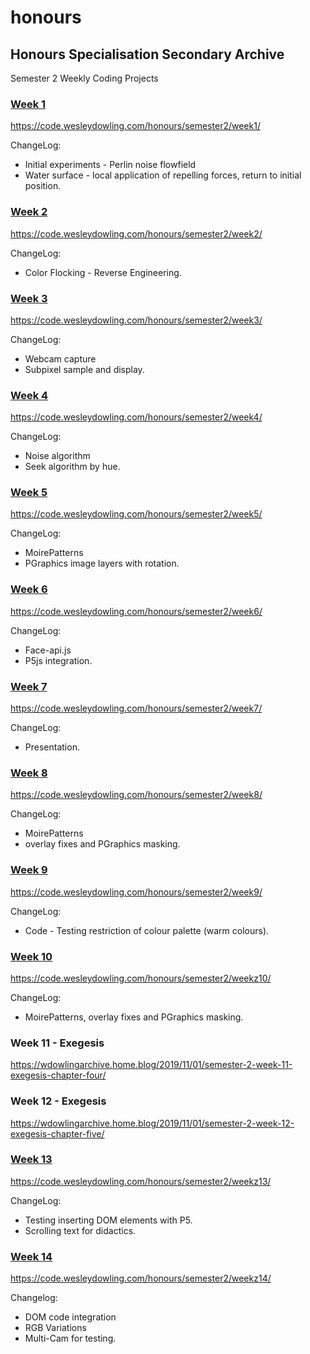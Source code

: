 # honours

## Honours Specialisation Secondary Archive

Semester 2 Weekly Coding Projects

### [Week 1](https://github.com/wezzahd/honours/tree/master/semester2/week1/)

https://code.wesleydowling.com/honours/semester2/week1/

ChangeLog:
* Initial experiments - Perlin noise flowfield
* Water surface - local application of repelling forces, return to initial position.

### [Week 2](https://github.com/wezzahd/honours/tree/master/semester2/week2/)

https://code.wesleydowling.com/honours/semester2/week2/

ChangeLog:
* Color Flocking - Reverse Engineering.

### [Week 3](https://github.com/wezzahd/honours/tree/master/semester2/week3/)

https://code.wesleydowling.com/honours/semester2/week3/

ChangeLog:
* Webcam capture
* Subpixel sample and display.

### [Week 4](https://github.com/wezzahd/honours/tree/master/semester2/week4/)

https://code.wesleydowling.com/honours/semester2/week4/

ChangeLog:
* Noise algorithm
* Seek algorithm by hue.

### [Week 5](https://github.com/wezzahd/honours/tree/master/semester2/week5/)

https://code.wesleydowling.com/honours/semester2/week5/

ChangeLog:
* MoirePatterns
* PGraphics image layers with rotation.

### [Week 6](https://github.com/wezzahd/honours/tree/master/semester2/week6/)

https://code.wesleydowling.com/honours/semester2/week6/

ChangeLog:
* Face-api.js
* P5js integration.

### [Week 7](https://github.com/wezzahd/honours/tree/master/semester2/week7/)

https://code.wesleydowling.com/honours/semester2/week7/

ChangeLog:
* Presentation.

### [Week 8](https://github.com/wezzahd/honours/tree/master/semester2/week8/)

https://code.wesleydowling.com/honours/semester2/week8/

ChangeLog:
* MoirePatterns
* overlay fixes and PGraphics masking.

### [Week 9](https://github.com/wezzahd/honours/tree/master/semester2/week9/)

https://code.wesleydowling.com/honours/semester2/week9/

ChangeLog:
* Code - Testing restriction of colour palette (warm colours).

### [Week 10](https://github.com/wezzahd/honours/tree/master/semester2/weekz10/)

https://code.wesleydowling.com/honours/semester2/weekz10/

ChangeLog:
* MoirePatterns, overlay fixes and PGraphics masking.


### Week 11 - Exegesis

https://wdowlingarchive.home.blog/2019/11/01/semester-2-week-11-exegesis-chapter-four/


### Week 12 - Exegesis

https://wdowlingarchive.home.blog/2019/11/01/semester-2-week-12-exegesis-chapter-five/


### [Week 13](https://github.com/wezzahd/honours/tree/master/semester2/weekz13/)

https://code.wesleydowling.com/honours/semester2/weekz13/

ChangeLog:
* Testing inserting DOM elements with P5.
* Scrolling text for didactics.

### [Week 14](https://github.com/wezzahd/honours/tree/master/semester2/weekz14/)

https://code.wesleydowling.com/honours/semester2/weekz14/

Changelog:
* DOM code integration
* RGB Variations
* Multi-Cam for testing.
